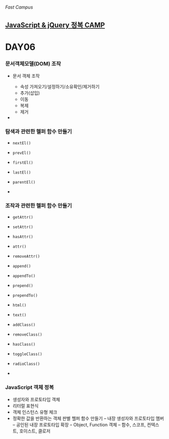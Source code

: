 ###### Fast Campus

## [JavaScript & jQuery 정복 CAMP](http://www.fastcampus.co.kr/dev_camp_jst/)

# DAY06

### 문서객체모델(DOM) **조작**

- 문서 객체 조작
  - 속성 가져오기/설정하기/소유확인/제거하기
  - 추가(삽입)
  - 이동
  - 복제
  - 제거

-

### 탐색과 관련한 헬퍼 함수 만들기

- `nextEl()`
- `prevEl()`
- `firstEl()`
- `lastEl()`
- `parentEl()`

-

### 조작과 관련한 헬퍼 함수 만들기

- `getAttr()`
- `setAttr()`
- `hasAttr()`
- `attr()`
- `removeAttr()`

- `append()`
- `appendTo()`
- `prepend()`
- `prependTo()`

- `html()`
- `text()`

- `addClass()`
- `removeClass()`
- `hasClass()`
- `toggleClass()`
- `radioClass()`

-

### JavaScript 객체 정복

- 생성자와 프로토타입 객체
- 리터럴 표현식
- 객체 인스턴스 유형 체크
- 정확한 값을 반환하는 객체 판별 헬퍼 함수 만들기
– 내장 생성자와 프로토타입 멤버
– 공인된 내장 프로토타입 확장
– Object, Function 객체
– 함수, 스코프, 컨텍스트, 호이스트, 클로저